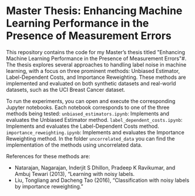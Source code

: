 # Master Thesis: Enhancing Machine Learning Performance in the Presence of Measurement Errors

This repository contains the code for my Master’s thesis titled "Enhancing Machine Learning Performance in the Presence of Measurement Errors"#. The thesis explores several approaches to handling label noise in machine learning, with a focus on three prominent methods: Unbiased Estimator, Label-Dependent Costs, and Importance Reweighting. These methods are implemented and evaluated on both synthetic datasets and real-world datasets, such as the UCI Breast Cancer dataset.

To run the experiments, you can open and execute the corresponding Jupyter notebooks. Each notebook corresponds to one of the three methods being tested:
`unbiased_estimators.ipynb`: Implements and evaluates the Unbiased Estimator method.
`label_dependent_costs.ipynb`: Implements and evaluates the Label-Dependent Costs method.
`importance_reweighting.ipynb`: Implements and evaluates the Importance Reweighting method.
In the folder `uncorrelated_data` you can find the implementation of the methods using uncorrelated data.

References for these methods are:
- Natarajan, Nagarajan, Inderjit S Dhillon, Pradeep K Ravikumar, and Ambuj Tewari (2013), “Learning with noisy labels.
- Liu, Tongliang and Dacheng Tao (2016), “Classification with noisy labels by importance reweighting.”
